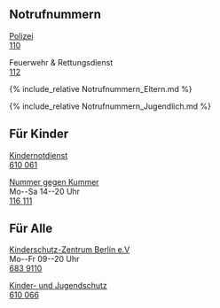 ## Notrufnummern

<a class="external_link" href="https://www.polizei.de">Polizei</a><br>
[110](tel:+4930110)

Feuerwehr & Rettungsdienst<br>
[112](tel:+4930112)

{% include_relative Notrufnummern_Eltern.md %}

{% include_relative Notrufnummern_Jugendlich.md %}

## Für Kinder

<a class="external_link" href="https://www.berliner-notdienst-kinderschutz.de/kinder.html">Kindernotdienst</a><br>
[610 061](tel:+4930610061)

<a class="external_link" href="https://www.nummergegenkummer.de/kinder-und-jugendtelefon.html">Nummer gegen Kummer</a><br>
Mo--Sa 14--20 Uhr<br>
[116 111](tel:+4930116111)


## Für Alle

<a class="external_link" href="https://www.kinderschutz-zentrum-berlin.de/telefonberatung.php">Kinderschutz-Zentrum Berlin e.V</a><br>
Mo--Fr 09--20 Uhr<br>
[683 9110](tel:+49306839110)

<a class="external_link" href="https://www.berliner-notdienst-kinderschutz.de/hotline.html">Kinder- und Jugendschutz</a><br>
[610 066](tel:+4930610066)
